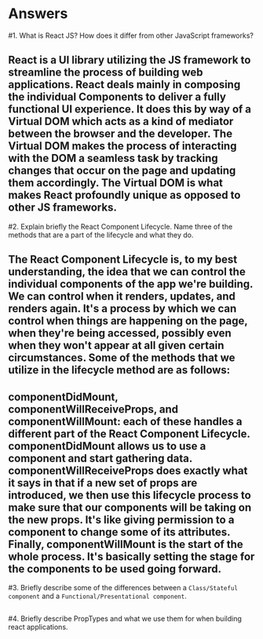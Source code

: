 # Answers

#1. What is React JS? How does it differ from other JavaScript frameworks?

## React is a UI library utilizing the JS framework to streamline the process of building web applications. React deals mainly in composing the individual Components to deliver a fully functional UI experience. It does this by way of a Virtual DOM which acts as a kind of mediator between the browser and the developer. The Virtual DOM makes the process of interacting with the DOM a seamless task by tracking changes that occur on the page and updating them accordingly. The Virtual DOM is what makes React profoundly unique as opposed to other JS frameworks.

#2. Explain briefly the React Component Lifecycle. Name three of the methods that are a part of the lifecycle and what they do.

## The React Component Lifecycle is, to my best understanding, the idea that we can control the individual components of the app we're building. We can control when it renders, updates, and renders again. It's a process by which we can control when things are happening on the page, when they're being accessed, possibly even when they won't appear at all given certain circumstances. Some of the methods that we utilize in the lifecycle method are as follows:

## componentDidMount, componentWillReceiveProps, and componentWillMount: each of these handles a different part of the React Component Lifecycle. componentDidMount allows us to use a component and start gathering data. componentWillReceiveProps does exactly what it says in that if a new set of props are introduced, we then use this lifecycle process to make sure that our components will be taking on the new props. It's like giving permission to a component to change some of its attributes. Finally, componentWillMount is the start of the whole process. It's basically setting the stage for the components to be used going forward.

#3. Briefly describe some of the differences between a `Class/Stateful component` and a `Functional/Presentational component`.

##

#4. Briefly describe PropTypes and what we use them for when building react applications.

##